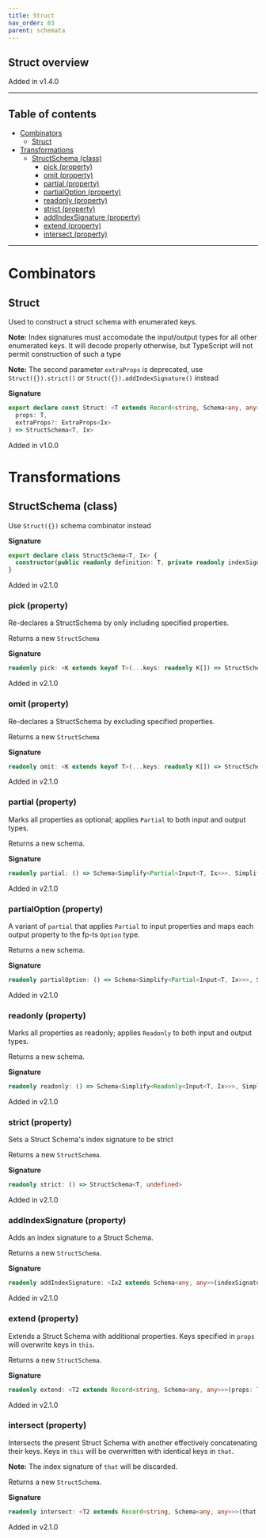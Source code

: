```yaml
---
title: Struct
nav_order: 83
parent: schemata
---
```


## Struct overview

Added in v1.4.0

---

<h2 class="text-delta">Table of contents</h2>

- [Combinators](#combinators)
  - [Struct](#struct)
- [Transformations](#transformations)
  - [StructSchema (class)](#structschema-class)
    - [pick (property)](#pick-property)
    - [omit (property)](#omit-property)
    - [partial (property)](#partial-property)
    - [partialOption (property)](#partialoption-property)
    - [readonly (property)](#readonly-property)
    - [strict (property)](#strict-property)
    - [addIndexSignature (property)](#addindexsignature-property)
    - [extend (property)](#extend-property)
    - [intersect (property)](#intersect-property)

---

# Combinators

## Struct

Used to construct a struct schema with enumerated keys.

**Note:** Index signatures must accomodate the input/output types for all other
enumerated keys. It will decode properly otherwise, but TypeScript will not permit
construction of such a type

**Note:** The second parameter `extraProps` is deprecated, use `Struct({}).strict()` or
`Struct({}).addIndexSignature()` instead

**Signature**

```ts
export declare const Struct: <T extends Record<string, Schema<any, any>>, Ix extends IxSigBase = undefined>(
  props: T,
  extraProps?: ExtraProps<Ix>
) => StructSchema<T, Ix>
```

Added in v1.0.0

# Transformations

## StructSchema (class)

Use `Struct({})` schema combinator instead

**Signature**

```ts
export declare class StructSchema<T, Ix> {
  constructor(public readonly definition: T, private readonly indexSignature?: ExtraProps<Ix>)
}
```

Added in v2.1.0

### pick (property)

Re-declares a StructSchema by only including specified properties.

Returns a new `StructSchema`

**Signature**

```ts
readonly pick: <K extends keyof T>(...keys: readonly K[]) => StructSchema<{ [KeyType in keyof Pick<T, K>]: Pick<T, K>[KeyType]; }, Ix>
```

Added in v2.1.0

### omit (property)

Re-declares a StructSchema by excluding specified properties.

Returns a new `StructSchema`

**Signature**

```ts
readonly omit: <K extends keyof T>(...keys: readonly K[]) => StructSchema<{ [KeyType in keyof Pick<T, Exclude<keyof T, K>>]: Pick<T, Exclude<keyof T, K>>[KeyType]; }, Ix>
```

Added in v2.1.0

### partial (property)

Marks all properties as optional; applies `Partial` to both input and output types.

Returns a new schema.

**Signature**

```ts
readonly partial: () => Schema<Simplify<Partial<Input<T, Ix>>>, Simplify<Partial<Output<T, Ix>>>>
```

Added in v2.1.0

### partialOption (property)

A variant of `partial` that applies `Partial` to input properties and maps each
output property to the fp-ts `Option` type.

Returns a new schema.

**Signature**

```ts
readonly partialOption: () => Schema<Simplify<Partial<Input<T, Ix>>>, Simplify<OptionOutput<T, Ix>>>
```

Added in v2.1.0

### readonly (property)

Marks all properties as readonly; applies `Readonly` to both input and output types.

Returns a new schema.

**Signature**

```ts
readonly readonly: () => Schema<Simplify<Readonly<Input<T, Ix>>>, Simplify<Readonly<Output<T, Ix>>>>
```

Added in v2.1.0

### strict (property)

Sets a Struct Schema's index signature to be strict

Returns a new `StructSchema`.

**Signature**

```ts
readonly strict: () => StructSchema<T, undefined>
```

Added in v2.1.0

### addIndexSignature (property)

Adds an index signature to a Struct Schema.

Returns a new `StructSchema`.

**Signature**

```ts
readonly addIndexSignature: <Ix2 extends Schema<any, any>>(indexSignature: Ix2) => StructSchema<T, Ix2>
```

Added in v2.1.0

### extend (property)

Extends a Struct Schema with additional properties. Keys specified in `props` will
overwrite keys in `this`.

Returns a new `StructSchema`.

**Signature**

```ts
readonly extend: <T2 extends Record<string, Schema<any, any>>>(props: T2) => StructSchema<Spread<T, T2>, Ix>
```

Added in v2.1.0

### intersect (property)

Intersects the present Struct Schema with another effectively concatenating their
keys. Keys in `this` will be overwritten with identical keys in `that`.

**Note:** The index signature of `that` will be discarded.

Returns a new `StructSchema`.

**Signature**

```ts
readonly intersect: <T2 extends Record<string, Schema<any, any>>>(that: StructSchema<T2, any>) => StructSchema<Spread<T, T2>, Ix>
```

Added in v2.1.0
